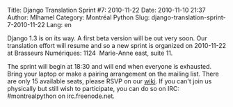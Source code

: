 Title: Django Translation Sprint #7: 2010-11-22
Date: 2010-11-10 21:37
Author: Mlhamel
Category: Montréal Python
Slug: django-translation-sprint-7-2010-11-22
Lang: en

<!--:en-->

<div>
<div>
<div>
<div>
<div>
<div>
</p>
Django 1.3 is on its way. A first beta version will be out very soon.
Our translation effort will resume and so a new sprint is organized on
2010-11-22 at Brasseurs Numériques: 1124  Marie-Anne east, suite 11.

The sprint will begin at 18:30 and will end when everyone is exhausted.
Bring your laptop or make a pairing arrangement on the mailing list.
There are only 15 available seats, please RSVP on our [wiki][]. If you
can't join us physically but still wish to participate, you can do so on
IRC: \#montrealpython on irc.freenode.net.

<p>
</div>
</div>
</div>
</div>
</div>
</div>
<!--:-->

</p>

  [wiki]: http://wiki.montrealpython.org/index.php/Translation_of_Django_7
